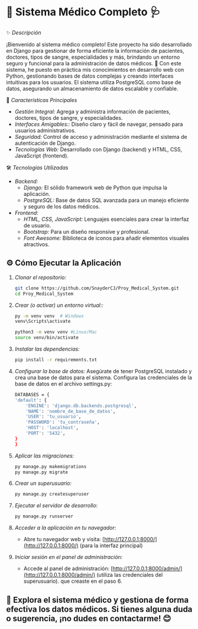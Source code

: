 # 🏥 Sistema Médico Completo 🩺

✨ *Descripción*  

¡Bienvenido al sistema médico completo! Este proyecto ha sido desarrollado en Django para gestionar de forma eficiente la información de pacientes, doctores, tipos de sangre, especialidades y más, brindando un entorno seguro y funcional para la administración de datos médicos. 🚀
Con este sistema, he puesto en práctica mis conocimientos en desarrollo web con Python, gestionando bases de datos complejas y creando interfaces intuitivas para los usuarios. El sistema utiliza PostgreSQL como base de datos, asegurando un almacenamiento de datos escalable y confiable.

🚀 *Características Principales*

* *Gestión Integral:* Agrega y administra información de pacientes, doctores, tipos de sangre, y especialidades.
* *Interfaces Amigables::* Diseño claro y fácil de navegar, pensado para usuarios administrativos.
* *Seguridad:* Control de acceso y administración mediante el sistema de autenticación de Django.
* *Tecnologías Web:* Desarrollado con Django (backend) y HTML, CSS, JavaScript (frontend).

🛠️ *Tecnologías Utilizadas*

* *Backend:*
    * *Django:* El sólido framework web de Python que impulsa la aplicación.
    * *PostgreSQL:* Base de datos SQL avanzada para un manejo eficiente y seguro de los datos médicos.
* *Frontend:*
    * *HTML, CSS, JavaScript:* Lenguajes esenciales para crear la interfaz de usuario.
    * *Bootstrap:* Para un diseño responsive y profesional.
    * *Font Awesome:* Biblioteca de iconos para añadir elementos visuales atractivos.  

## ⚙️ Cómo Ejecutar la Aplicación  

1. *Clonar el repositorio:*
   ```bash
   git clone https://github.com/SnayderCJ/Proy_Medical_System.git 
   cd Proy_Medical_System
   ```
    
2. *Crear (o activar) un entorno virtual::*   
    ```bash
    py -m venv venv  # Windows
    venv\Scripts\activate 

    python3 -m venv venv #Linux/Mac
    source venv/bin/activate
    ```

3. *Instalar las dependencias:*
    ```bash
    pip install -r requirements.txt
    ```

4. *Configurar la base de datos:*
    Asegúrate de tener PostgreSQL instalado y crea una base de datos para el sistema. Configura las credenciales de la base de datos en el archivo settings.py:
    ```bash
    DATABASES = {
    'default': {
        'ENGINE': 'django.db.backends.postgresql',
        'NAME': 'nombre_de_base_de_datos',
        'USER': 'tu_usuario',
        'PASSWORD': 'tu_contraseña',
        'HOST': 'localhost',
        'PORT': '5432',
    }
    }
    ```

5. *Aplicar las migraciones:*
    ```bash
    py manage.py makemigrations
    py manage.py migrate
    ```

6. *Crear un superusuario:*
    ```bash
    py manage.py createsuperuser
    ```

7. *Ejecutar el servidor de desarrollo:*
    ```bash
    py manage.py runserver
    ```

8. *Acceder a la aplicación en tu navegador:*
    
    *   Abre tu navegador web y visita: [http://127.0.0.1:8000/](http://127.0.0.1:8000/) (para la interfaz principal)
    

9. *Iniciar sesión en el panel de administración:*
    
    *   Accede al panel de administración: [http://127.0.0.1:8000/admin/](http://127.0.0.1:8000/admin/) (utiliza las credenciales del superusuario). que creaste en el paso 6.
    

## 🚀 Explora el sistema médico y gestiona de forma efectiva los datos médicos. Si tienes alguna duda o sugerencia, ¡no dudes en contactarme! 😊